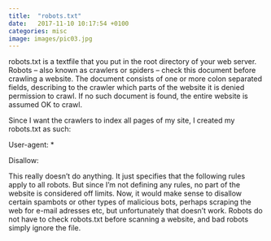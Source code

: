 ```yaml
---
title:  "robots.txt"
date:   2017-11-10 10:17:54 +0100
categories: misc
image: images/pic03.jpg
---
```

robots.txt is a textfile that you put in the root directory of your web server. Robots – also known as crawlers or spiders – check this document before crawling a website. The document consists of one or more colon separated fields, describing to the crawler which parts of the website it is denied permission to crawl. If no such document is found, the entire website is assumed OK to crawl.

Since I want the crawlers to index all pages of my site, I created my robots.txt as such:

User-agent: *

Disallow:

This really doesn’t do anything. It just specifies that the following rules apply to all robots. But since I’m not defining any rules, no part of the website is considered off limits.
Now, it would make sense to disallow certain spambots or other types of malicious bots, perhaps scraping the web for e-mail adresses etc, but unfortunately that doesn’t work. Robots do not have to check robots.txt before scanning a website, and bad robots simply ignore the file.
